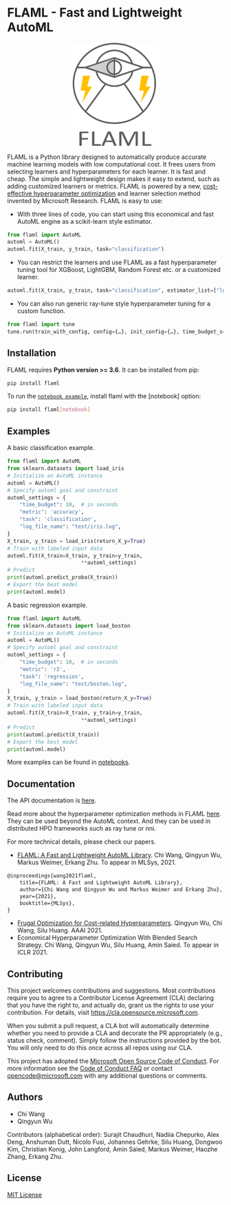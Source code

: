 # FLAML - Fast and Lightweight AutoML

<p align="center">
    <img src="https://github.com/microsoft/FLAML/raw/v0.2.2/docs/images/FLAML.png"  width=200>
    <br>
</p>

FLAML is a Python library designed to automatically produce accurate machine
learning models with low computational cost. It frees users from selecting
learners and hyperparameters for each learner. It is fast and cheap.
The simple and lightweight design makes it easy to extend, such as
adding customized learners or metrics. FLAML is powered by a new, [cost-effective
hyperparameter optimization](https://github.com/microsoft/FLAML/tree/main/flaml/tune)
and learner selection method invented by Microsoft Research.
FLAML is easy to use:

* With three lines of code, you can start using this economical and fast
AutoML engine as a scikit-learn style estimator.
```python
from flaml import AutoML
automl = AutoML()
automl.fit(X_train, y_train, task="classification")
```

* You can restrict the learners and use FLAML as a fast hyperparameter tuning
tool for XGBoost, LightGBM, Random Forest etc. or a customized learner.
```python
automl.fit(X_train, y_train, task="classification", estimator_list=["lgbm"])
```

* You can also run generic ray-tune style hyperparameter tuning for a custom function.
```python
from flaml import tune
tune.run(train_with_config, config={…}, init_config={…}, time_budget_s=3600)
```

## Installation

FLAML requires **Python version >= 3.6**. It can be installed from pip:

```bash
pip install flaml
```

To run the [`notebook example`](https://github.com/microsoft/FLAML/tree/main/notebook),
install flaml with the [notebook] option:

```bash
pip install flaml[notebook]
```

## Examples

A basic classification example.

```python
from flaml import AutoML
from sklearn.datasets import load_iris
# Initialize an AutoML instance
automl = AutoML()
# Specify automl goal and constraint
automl_settings = {
    "time_budget": 10,  # in seconds
    "metric": 'accuracy',
    "task": 'classification',
    "log_file_name": "test/iris.log",
}
X_train, y_train = load_iris(return_X_y=True)
# Train with labeled input data
automl.fit(X_train=X_train, y_train=y_train,
                        **automl_settings)
# Predict
print(automl.predict_proba(X_train))
# Export the best model
print(automl.model)
```

A basic regression example.

```python
from flaml import AutoML
from sklearn.datasets import load_boston
# Initialize an AutoML instance
automl = AutoML()
# Specify automl goal and constraint
automl_settings = {
    "time_budget": 10,  # in seconds
    "metric": 'r2',
    "task": 'regression',
    "log_file_name": "test/boston.log",
}
X_train, y_train = load_boston(return_X_y=True)
# Train with labeled input data
automl.fit(X_train=X_train, y_train=y_train,
                        **automl_settings)
# Predict
print(automl.predict(X_train))
# Export the best model
print(automl.model)
```

More examples can be found in [notebooks](https://github.com/microsoft/FLAML/tree/main/notebook/).

## Documentation

The API documentation is [here](https://microsoft.github.io/FLAML/).

Read more about the 
hyperparameter optimization methods
in FLAML [here](https://github.com/microsoft/FLAML/tree/main/flaml/tune). They can be used beyond the AutoML context. 
And they can be used in distributed HPO frameworks such as ray tune or nni.

For more technical details, please check our papers.

* [FLAML: A Fast and Lightweight AutoML Library](https://arxiv.org/abs/1911.04706). Chi Wang, Qingyun Wu, Markus Weimer, Erkang Zhu. To appear in MLSys, 2021.
```
@inproceedings{wang2021flaml,
    title={FLAML: A Fast and Lightweight AutoML Library},
    author={Chi Wang and Qingyun Wu and Markus Weimer and Erkang Zhu},
    year={2021},
    booktitle={MLSys},
}
```
* [Frugal Optimization for Cost-related Hyperparameters](https://arxiv.org/abs/2005.01571). Qingyun Wu, Chi Wang, Silu Huang. AAAI 2021.
* Economical Hyperparameter Optimization With Blended Search Strategy. Chi Wang, Qingyun Wu, Silu Huang, Amin Saied. To appear in ICLR 2021.

## Contributing

This project welcomes contributions and suggestions. Most contributions require you to agree to a
Contributor License Agreement (CLA) declaring that you have the right to, and actually do, grant us
the rights to use your contribution. For details, visit <https://cla.opensource.microsoft.com>.

When you submit a pull request, a CLA bot will automatically determine whether you need to provide
a CLA and decorate the PR appropriately (e.g., status check, comment). Simply follow the instructions
provided by the bot. You will only need to do this once across all repos using our CLA.

This project has adopted the [Microsoft Open Source Code of Conduct](https://opensource.microsoft.com/codeofconduct/).
For more information see the [Code of Conduct FAQ](https://opensource.microsoft.com/codeofconduct/faq/) or
contact [opencode@microsoft.com](mailto:opencode@microsoft.com) with any additional questions or comments.

## Authors

* Chi Wang
* Qingyun Wu

Contributors (alphabetical order): Surajit Chaudhuri, Nadiia Chepurko, Alex Deng, Anshuman Dutt, Nicolo Fusi, Johannes Gehrke, Silu Huang, Dongwoo Kim, Christian Konig, John Langford, Amin Saied, Markus Weimer, Haozhe Zhang, Erkang Zhu.

## License

[MIT License](LICENSE)
